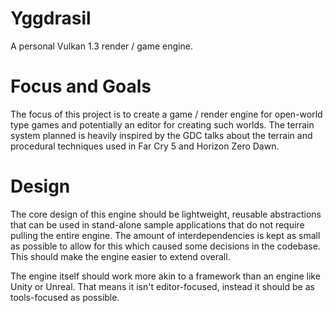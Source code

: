 # Yggdrasil
A personal Vulkan 1.3 render / game engine.

# Focus and Goals
The focus of this project is to create a game / render engine for open-world type games and potentially
an editor for creating such worlds. The terrain system planned is heavily inspired by the GDC talks
about the terrain and procedural techniques used in Far Cry 5 and Horizon Zero Dawn.

# Design
The core design of this engine should be lightweight, reusable abstractions that can be used in stand-alone
sample applications that do not require pulling the entire engine. The amount of interdependencies is kept
as small as possible to allow for this which caused some decisions in the codebase.
This should make the engine easier to extend overall.

The engine itself should work more akin to a framework than an engine like Unity or Unreal.
That means it isn't editor-focused, instead it should be as tools-focused as possible.

